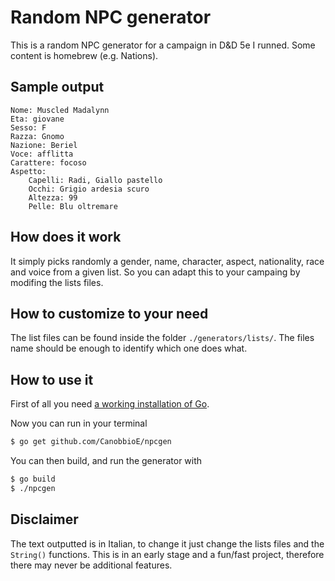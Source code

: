 # Random NPC generator

This is a random NPC generator for a campaign in D&amp;D 5e I runned. Some content is homebrew (e.g. Nations).

## Sample output

```
Nome: Muscled Madalynn
Eta: giovane
Sesso: F
Razza: Gnomo
Nazione: Beriel
Voce: afflitta
Carattere: focoso
Aspetto: 
	Capelli: Radi, Giallo pastello
	Occhi: Grigio ardesia scuro
	Altezza: 99
	Pelle: Blu oltremare
```

## How does it work

It simply picks randomly a gender, name, character, aspect, nationality, race and voice from a given list. So you can adapt this to your campaing by modifing the lists files.

## How to customize to your need

The list files can be found inside the folder `./generators/lists/`. The files name should be enough to identify which one does what.

## How to use it

First of all you need [a working installation of Go](https://golang.org/doc/install).

Now you can run in your terminal

```bash
$ go get github.com/CanobbioE/npcgen
```

You can then build, and run the generator with 

```bash
$ go build
$ ./npcgen
```

## Disclaimer
The text outputted is in Italian, to change it just change the lists files and the `String()` functions.
This is in an early stage and a fun/fast project, therefore there may never be additional features.
